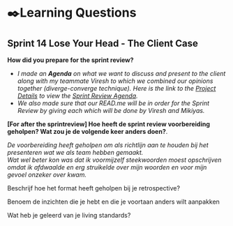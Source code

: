 # ✒️Learning Questions

## Sprint 14 Lose Your Head - The Client Case
**How did you prepare for the sprint review?**  
- _I made an **Agenda** on what we want to discuss and present to the client along with my teammate Viresh to which we combined our opinions together (diverge-converge technique). Here is the link to the [Project Details](https://github.com/orgs/fdnd-agency/projects/81/views/1?pane=info&statusUpdateId=154796) to view the <ins>Sprint Review Agenda</ins>._  
- _We also made sure that our READ.me will be in order for the Sprint Review by giving each which will be done by Viresh and Mikiyas._

**[For after the sprintreview] 
Hoe heeft de sprint review voorbereiding geholpen?
Wat zou je de volgende keer anders doen?**. 

_De voorbereiding heeft geholpen om als richtlijn aan te houden bij het presenteren wat we als team hebben gemaakt._  
_Wat wel beter kon was dat ik voormijzelf steekwoorden moest opschrijven omdat ik afdwaalde en erg struikelde over mijn woorden en voor mijn gevoel onzeker over kwam._

Beschrijf hoe het format heeft geholpen bij je retrospective?


Benoem de inzichten die je hebt en die je voortaan anders wilt aanpakken


Wat heb je geleerd van je living standards?